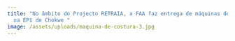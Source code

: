 ```yaml
---
title: "No âmbito do Projecto RETRAIA, a FAA faz entrega de máquinas de costura
  na EP1 de Chokwe "
image: /assets/uploads/maquina-de-costura-3.jpg
---
```

